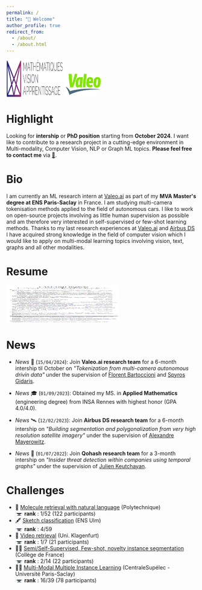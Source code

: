 ```yaml
---
permalink: /
title: "👋 Welcome"
author_profile: true
redirect_from: 
  - /about/
  - /about.html
---
```



<img src="/images/mva_logo.png" alt="MVA" width="150" height="100" /> <img src="/images/valeo_logo.png" alt="Valeo.ai" width="100" height="66" />



Highlight
======
Looking for **intership** or **PhD position** starting from **October 2024**. I want like to contribute to a research project in a cutting-edge environment in Multi-modality, Computer Vision, NLP or Graph ML topics. **Please feel free to contact me** via [📩](mailto:baptcallard@gmail.com).


Bio
======

I am currently an ML research intern at [Valeo.ai](https://valeoai.github.io/blog/) as part of my **MVA Master's degree at ENS Paris-Saclay** in France. I am studying multi-camera tokenisation methods applied to the field of autonomous cars. I like to work on open-source projects involving as little human supervision as possible and am therefore very interested in self-supervised or few-shot learning methods. Thanks to my last research experiences at [Valeo.ai](https://valeoai.github.io/blog/) and [Airbus DS](https://www.airbus.com/fr/space/space-made-in-france-by-airbus) I have acquired strong knowledge in the field of computer vision which I would like to apply on multi-modal learning topics involving vision, text, graphs and all other modalities.


Resume
======

<a href="/files/Resume_callard_baptiste.pdf" target="_blank"><img src="/images/resume.png" alt="Resume" width="300" height="100" /></a>


News
======

- *News* 🚗 (`15/04/2024`): Join **Valeo.ai research team** for a 6-month intership til October on *"Tokenization from multi-camera autonomous drivin data"* under the supervision of [Florent Bartoccioni](https://scholar.google.com/citations?user=SemxkMwAAAAJ&hl=fr) and [Spyros Gidaris](https://scholar.google.fr/citations?user=7atfg7EAAAAJ&hl=en). 

- *News* 🎓 (`01/09/2023`): Obtained my MS. in **Applied Mathematics** (engineering degree) from INSA Rennes with highest honor (GPA 4.0/4.0). 

- *News* 🛰️ (`12/02/2023`): Join **Airbus DS research team** for a 6-month intership on *"Building segmentation and polygonalization from very high resolution satellite imagery"* under the supervision of [Alexandre Mayerowitz](https://www.linkedin.com/in/alexandre-mayerowitz-393a45b7/?originalSubdomain=fr). 

- *News* 🪪 (`01/07/2022`): Join **Qohash research team** for a 3-month intership on *"Insider threat detection within companies using temporal graphs"* under the supervision of [Julien Keutchayan](https://dblp.org/pid/202/2872.html). 


Challenges
======
- 🦠 [Molecule retrieval with natural language](/portfolio/portfolio-12) (Polytechnique) \
<img src="/images/cup.jpg" alt="cup" width="20" height="6.66" /> **rank** : 1/52 (122 participants)
- 🖋 [Sketch classification](/portfolio/portfolio-15) (ENS Ulm)  \
<img src="/images/cup.jpg" alt="cup" width="20" height="6.66" /> **rank** : 4/59
- 🎥 [Video retrieval](https://github.com/b-ptiste/video-search)  (Uni. Klagenfurt) \
<img src="/images/cup.jpg" alt="cup" width="20" height="6.66" /> **rank** : 1/7 (21 participants)
- 👨‍🔬 [Semi/Self-Supervised, Few-shot, novelty instance segmentation](/portfolio/portfolio-13) (Collège de France) \
<img src="/images/cup.jpg" alt="cup" width="20" height="6.66" /> **rank** : 2/14 (22 participants)
- 👨‍🔬 [Multi-Modal Multiple Instance Learning](/portfolio/portfolio-11) (CentraleSupélec - Université Paris-Saclay) \
<img src="/images/cup.jpg" alt="cup" width="20" height="6.66" /> **rank** : 16/39 (78 participants) 